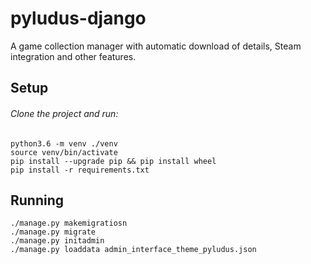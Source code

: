 # pyludus-django
A game collection manager with automatic download of details, Steam integration and other features.

## Setup

###### Clone the project and run:
    
    python3.6 -m venv ./venv
    source venv/bin/activate
    pip install --upgrade pip && pip install wheel
    pip install -r requirements.txt

## Running

    ./manage.py makemigratiosn
    ./manage.py migrate
    ./manage.py initadmin
    ./manage.py loaddata admin_interface_theme_pyludus.json

